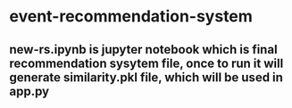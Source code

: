 # event-recommendation-system

## new-rs.ipynb is jupyter notebook which is final recommendation sysytem file, once to run it will generate similarity.pkl file, which will be used in app.py 
